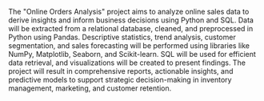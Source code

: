 The "Online Orders Analysis" project aims to analyze online sales data to derive insights and inform business decisions using Python and SQL. 
Data will be extracted from a relational database, cleaned, and preprocessed in Python using Pandas.
Descriptive statistics, trend analysis, customer segmentation, and sales forecasting will be performed using libraries like NumPy, Matplotlib, Seaborn, and Scikit-learn. 
SQL will be used for efficient data retrieval, and visualizations will be created to present findings. 
The project will result in comprehensive reports, actionable insights, and predictive models to support strategic decision-making in inventory management, marketing, and customer retention.
